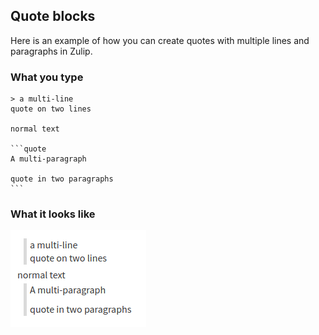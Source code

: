 ## Quote blocks

Here is an example of how you can create quotes with multiple lines and
paragraphs in Zulip.

### What you type

~~~
> a multi-line
quote on two lines

normal text

```quote
A multi-paragraph

quote in two paragraphs
```
~~~

### What it looks like

![Markdown quotes](/static/images/help/markdown-quotes.png)
